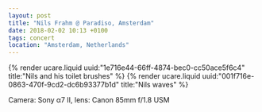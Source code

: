 ```yaml
---
layout: post
title: "Nils Frahm @ Paradiso, Amsterdam"
date: 2018-02-02 10:13 +0100
tags: concert
location: "Amsterdam, Netherlands"
---
```


{% render ucare.liquid uuid:"1e716e44-66ff-4874-bec0-cc50ace5f6c4" title:"Nils and his toilet brushes" %}
{% render ucare.liquid uuid:"001f716e-0863-470f-9cd2-dc6b93377b1d" title:"Nils waves" %}

Camera: Sony α7 II, lens: Canon 85mm f/1.8 USM